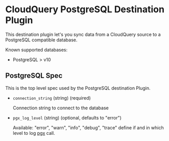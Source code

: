 # CloudQuery PostgreSQL Destination Plugin

This destination plugin let's you sync data from a CloudQuery source to a PostgreSQL compatible database.

Known supported databases:

- PostgreSQL > v10

## PostgreSQL Spec

This is the top level spec used by the PostgreSQL destination Plugin.

- `connection_string` (string) (required)

  Connection string to connect to the database

- `pgx_log_level` (string) (optional, defaults to "error")

  Available: "error", "warn", "info", "debug", "trace"
  define if and in which level to log [pgx](https://github.com/jackc/pgx) call.
